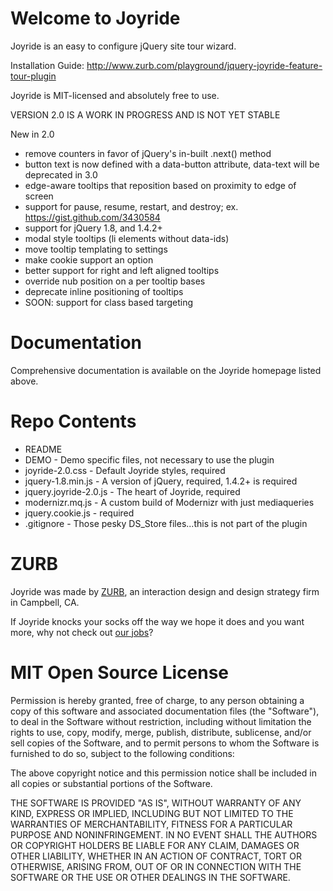 Welcome to Joyride
=====================

Joyride is an easy to configure jQuery site tour wizard.

Installation Guide:      http://www.zurb.com/playground/jquery-joyride-feature-tour-plugin

Joyride is MIT-licensed and absolutely free to use.

VERSION 2.0 IS A WORK IN PROGRESS AND IS NOT YET STABLE

New in 2.0
* remove counters in favor of jQuery's in-built .next() method
* button text is now defined with a data-button attribute, data-text will be deprecated in 3.0
* edge-aware tooltips that reposition based on proximity to edge of screen
* support for pause, resume, restart, and destroy; ex. https://gist.github.com/3430584
* support for jQuery 1.8, and 1.4.2+
* modal style tooltips (li elements without data-ids)
* move tooltip templating to settings
* make cookie support an option
* better support for right and left aligned tooltips
* override nub position on a per tooltip bases
* deprecate inline positioning of tooltips
* SOON: support for class based targeting

Documentation
==============

Comprehensive documentation is available on the Joyride homepage listed above.

Repo Contents
=============

* README
* DEMO - Demo specific files, not necessary to use the plugin
* joyride-2.0.css - Default Joyride styles, required
* jquery-1.8.min.js - A version of jQuery, required, 1.4.2+ is required
* jquery.joyride-2.0.js - The heart of Joyride, required
* modernizr.mq.js - A custom build of Modernizr with just mediaqueries
* jquery.cookie.js - required
* .gitignore - Those pesky DS_Store files...this is not part of the plugin

ZURB
====

Joyride was made by [ZURB](http://www.zurb.com), an interaction design and design strategy firm in Campbell, CA.

If Joyride knocks your socks off the way we hope it does and you want more, why not check out [our jobs](http://www.zurb.com/talent/jobs)?

MIT Open Source License
=======================

Permission is hereby granted, free of charge, to any person obtaining a copy of this software and associated documentation files (the "Software"), to deal in the Software without restriction, including without limitation the rights to use, copy, modify, merge, publish, distribute, sublicense, and/or sell copies of the Software, and to permit persons to whom the Software is furnished to do so, subject to the following conditions:

The above copyright notice and this permission notice shall be included in all copies or substantial portions of the Software.

THE SOFTWARE IS PROVIDED "AS IS", WITHOUT WARRANTY OF ANY KIND, EXPRESS OR IMPLIED, INCLUDING BUT NOT LIMITED TO THE WARRANTIES OF MERCHANTABILITY, FITNESS FOR A PARTICULAR PURPOSE AND NONINFRINGEMENT. IN NO EVENT SHALL THE AUTHORS OR COPYRIGHT HOLDERS BE LIABLE FOR ANY CLAIM, DAMAGES OR OTHER LIABILITY, WHETHER IN AN ACTION OF CONTRACT, TORT OR OTHERWISE, ARISING FROM, OUT OF OR IN CONNECTION WITH THE SOFTWARE OR THE USE OR OTHER DEALINGS IN THE SOFTWARE.

